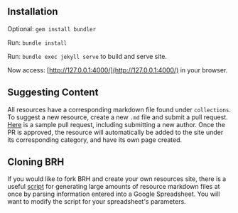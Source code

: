 ## Installation

Optional: `gem install bundler`

Run: `bundle install`

Run: `bundle exec jekyll serve` to build and serve site.

Now access: [http://127.0.0.1:4000/](http://127.0.0.1:4000/) in your browser.

## Suggesting Content

All resources have a corresponding markdown file found under `collections`. To suggest a new resource, create a new `.md` file and submit a pull request. [Here](https://github.com/adamtache/bitcoin-rabbit-hole/pull/1/files) is a sample pull request, including submitting a new author. Once the PR is approved, the resource will automatically be added to the site under its corresponding category, and have its own page created.

## Cloning BRH

If you would like to fork BRH and create your own resources site, there is a useful [script](https://github.com/adamtache/bitcoin-rabbit-hole/tree/master/scripts/spreadsheet_to_resource_mds) for generating large amounts of resource markdown files at once by parsing information entered into a Google Spreadsheet. You will want to modify the script for your spreadsheet's parameters.
